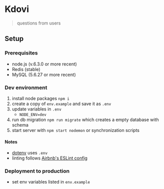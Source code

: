# Kdovi
> questions from users

## Setup

### Prerequisites

* node.js (v.6.3.0 or more recent)
* Redis (stable)
* MySQL (5.6.27 or more recent)

### Dev environment

1. install node packages `npm i`
1. create a copy of `env.example` and save it as `.env`
1. update variables in `.env`
	* `NODE_ENV=dev`
1. run db migration `npm run migrate` which creates a empty database with schema
1. start server with `npm start nodemon` or synchronization scripts

#### Notes

* [dotenv](https://www.npmjs.com/package/dotenv) uses `.env`
* linting follows [Airbnb's ESLint config](https://www.npmjs.com/package/eslint-config-airbnb)

### Deployment to production

* set env variables listed in `env.example`
